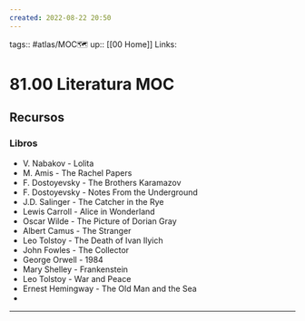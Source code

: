 ```yaml
---
created: 2022-08-22 20:50
---
```

tags:: #atlas/MOC🗺 
up:: [[00 Home]]
Links: 
# 81.00 Literatura MOC

## Recursos
### Libros
- V. Nabakov - Lolita
- M. Amis - The Rachel Papers
- F. Dostoyevsky - The Brothers Karamazov
- F. Dostoyevsky - Notes From the Underground
- J.D. Salinger - The Catcher in the Rye
- Lewis Carroll - Alice in Wonderland
- Oscar Wilde - The Picture of Dorian Gray
- Albert Camus - The Stranger
- Leo Tolstoy - The Death of Ivan Ilyich
- John Fowles - The Collector
- George Orwell - 1984
- Mary Shelley - Frankenstein
- Leo Tolstoy - War and Peace
- Ernest Hemingway - The Old Man and the Sea
- 
___
